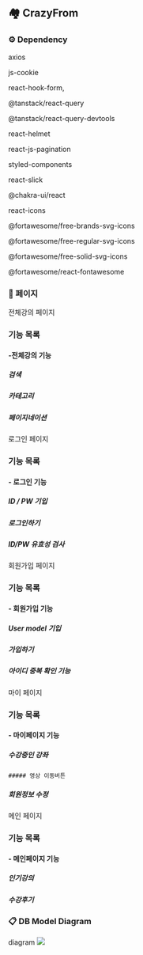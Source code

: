 ## 🏘️ CrazyFrom


### ⚙️ Dependency

axios

js-cookie

react-hook-form,

@tanstack/react-query

@tanstack/react-query-devtools

react-helmet

react-js-pagination

styled-components

react-slick

@chakra-ui/react

react-icons

@fortawesome/free-brands-svg-icons

@fortawesome/free-regular-svg-icons

@fortawesome/free-solid-svg-icons

@fortawesome/react-fontawesome



### 📄 페이지

전체강의 페이지
 
 


### 기능 목록
#### -전체강의 기능 
 ##### 검색 
 ##### 카테고리
 ##### 페이지네이션
 
 
 
 로그인 페이지


### 기능 목록
#### - 로그인 기능
 ##### ID / PW 기입
 ##### 로그인하기
 ##### ID/PW 유효성 검사
 
 
 
  회원가입 페이지


### 기능 목록
#### - 회원가입 기능
 ##### User model 기입
 ##### 가입하기
 ##### 아이디 중복 확인 기능
 
 
 
  마이 페이지


### 기능 목록
#### - 마이페이지 기능
 ##### 수강중인 강좌
    ##### 영상 이동버튼
 ##### 회원정보 수정
 
 
 
   메인 페이지


### 기능 목록
#### - 메인페이지 기능
 ##### 인기강의
 ##### 수강후기

 
 

 


### 📋 DB Model Diagram
diagram
<img src="https://media.discordapp.net/attachments/1078553548494741584/1098495585067225179/DB_.png?width=1693&height=865"/>

